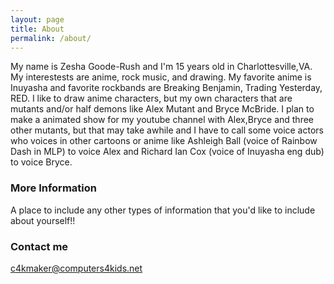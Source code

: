 ```yaml
---
layout: page
title: About
permalink: /about/
---
```

My name is Zesha Goode-Rush and I'm 15 years old in Charlottesville,VA. My interestests are anime, rock music, and drawing. My favorite anime is Inuyasha and favorite rockbands are Breaking Benjamin, Trading Yesterday, RED. I like to draw anime characters, but my own characters that are mutants and/or half demons like Alex Mutant and Bryce McBride. I plan to make a animated show for my youtube channel with Alex,Bryce and three other mutants, but that may take awhile and I have to call some voice actors who voices in other cartoons or anime like Ashleigh Ball (voice of Rainbow Dash in MLP) to voice Alex and Richard Ian Cox (voice of Inuyasha eng dub) to voice Bryce.

### More Information

A place to include any other types of information that you'd like to include about yourself!!

### Contact me

[c4kmaker@computers4kids.net](mailto:c4kmaker@computers4kids.net)
